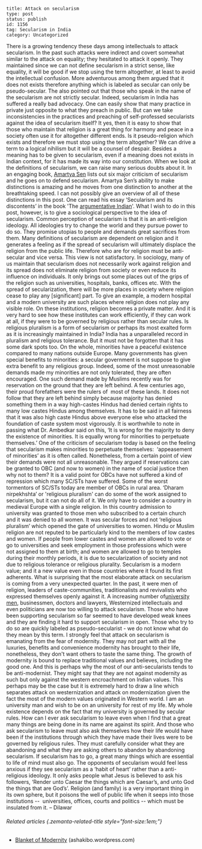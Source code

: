 ~~~~ 
title: Attack on secularism
type: post
status: publish
id: 1156
tag: Secularism in India
category: Uncategorized
~~~~

There is a growing tendency these days among intellectuals to attack
secularism. In the past such attacks were indirect and covert somewhat
similar to the attack on equality; they hesitated to attack it openly.
They maintained since we can not define secularism in a strict sense,
like equality, it will be good if we stop using the term altogether, at
least to avoid the intellectual confusion. More adventurous among them
argued that it does not exists therefore anything which is labeled as
secular can only be pseudo-secular. The also pointed out that those who
speak in the name of the secularism are not strictly secular. Indeed,
secularism in India has suffered a really bad advocacy. One can easily
show that many practice in private just opposite to what they preach in
public. But can we take inconsistencies in the practices and preaching
of self-professed secularists against the idea of secularism itself? It
yes, then it is easy to show that those who maintain that religion is a
great thing for harmony and peace in a society often use it for
altogether different ends. Is it pseudo-religion which exists and
therefore we must stop using the term altogether? We can drive a term to
a logical nihilism but it will be a counsel of despair. Besides a
meaning has to be given to secularism, even if a meaning does not exists
in Indian context, for it has made its way into our constitution. When
we look at the definitions of secularism, we can raise many serious
doubts about it. In an engaging book, [Amartya
Sen](http://en.wikipedia.org/wiki/Amartya_Sen "Amartya Sen") lists out
six major criticism of secularism and he goes on to defend secularism.
Amartya Sen’s ability to make distinctions is amazing and he moves from
one distinction to another at the breathtaking speed. I can not possibly
give an overview of all of these distinctions in this post. One can read
his essay ‘Secularism and its discontents’ in the book 'The
[argumentative
Indian](http://www.amazon.com/Argumentative-Indian-Writings-History-Identity/dp/0713996870%3FSubscriptionId%3D0G81C5DAZ03ZR9WH9X82%26tag%3Dzemanta-20%26linkCode%3Dxm2%26camp%3D2025%26creative%3D165953%26creativeASIN%3D0713996870 "The Argumentative Indian: Writings on Indian History, Culture and Identity")'.
What I wish to do in this post, however, is to give a sociological
perspective to the idea of secularism. Common perception of secularism
is that it is an anti-religion ideology. All ideologies try to change
the world and they pursue power to do so. They promise utopias to people
and demands great sacrifices from them. Many definitions of secularism
are dependent on religion and it generates a feeling as if the spread of
secularism will ultimately displace the religion from the public life.
Therefore who are for religion must be anti-secular and vice versa. This
view is not satisfactory. In sociology, many of us maintain that
secularism does not necessarily work against religion and its spread
does not eliminate religion from society or even reduce its influence on
individuals. It only brings out some places out of the grips of the
religion such as universities, hospitals, banks, offices etc. With the
spread of secularization, there will be more places in society where
religion cease to play any [significant] part. To give an example, a
modern hospital and a modern university are such places where religion
does not play any visible role. On these institutions, religion becomes
a private matter. And it is very hard to see how these institutes can
work efficiently, if they can work at all, if they were to be governed
by religious rather than secular rules. Is religious pluralism is a form
of secularism or perhaps its most exalted form as it is increasingly
maintained in India? India has a unparalleled record in pluralism and
religious tolerance. But it must not be forgotten that it has some dark
spots too. On the whole, minorities have a peaceful existence compared
to many nations outside Europe. Many governments has given special
benefits to minorities: a secular government is not suppose to give
extra benefit to any religious group. Indeed, some of the most
unreasonable demands made my minorities are not only tolerated, they are
often encouraged. One such demand made by Muslims recently was for
reservation on the ground that they are left behind. A few centuries
ago, their proud forefathers were the rulers of  most of these lands. It
does not follow that they are left behind simply because majority has
denied something them in a way high-castes Hindus had denied certain
rights to many low castes Hindus among themselves. It has to be said in
all fairness that it was also high caste Hindus above everyone else who
attacked the foundation of caste system most vigorously. It is
worthwhile to note in passing what Dr. Ambedkar said on this, ‘It is
wrong for the majority to deny the existence of minorities. It is
equally wrong for minorities to perpetuate themselves.’ One of the
criticism of secularism today is based on the feeling that secularism
makes minorities to perpetuate themselves:  ‘appeasement of minorities’
as it is often called. Nonetheless, from a certain point of view their
demands were not all unreasonable. They argued if reservations can be
granted to OBC (and now to women) in the name of social justice then why
not to them? It is a valid point for OBCs have not suffered a kind of
repression which many SC/STs have suffered. Some of the worst tormentors
of SC/STs today are member of OBCs in rural area. ‘Dharam nirpekhshta’
or 'religious pluralism' can do some of the work assigned to secularism,
but it can not do all of it. We only have to consider a country in
medieval Europe with a single religion. In this country admission to
university was granted to those men who subscribed to a certain church
and it was denied to all women. It was secular forces and not ‘religious
pluralism’ which opened the gate of universities to women. Hindu or
Muslim religion are not reputed to be particularly kind to the members
of low castes and women. If people from lower castes and women are
allowed to vote or go to universities and seek employment in those
professions which were not assigned to them at birth; and women are
allowed to go to temples during their monthly periods, it is due to
secularization of society and not due to religious tolerance or
religious plurality. Secularism is a modern value; and it a new value
even in those countries where it found its first adherents. What is
surprising that the most elaborate attack on secularism is coming from a
very unexpected quarter. In the past, it were men of religion, leaders
of caste-communities, traditionalists and revivalists who expressed
themselves openly against it. A increasing number of[university
men](http://www.jstor.org/stable/23003710), businessmen, doctors and
lawyers, Westernized intellectuals and even politicians are now too
willing to attack secularism. Those who have been supporting secularism
so far seemed to have developed weak knees and they are finding it hard
to support secularism in open. Those who try to do so are quickly
labeled as pseudo-secularist - we do not know what do they mean by this
term. I strongly feel that attack on secularism is emanating from the
fear of modernity. They may not part with all the luxuries, benefits and
convenience modernity has brought to their life, nonetheless, they don't
want others to taste the same thing. The growth of modernity is bound to
replace traditional values and believes, including the good one. And
this is perhaps why the most of our anti-secularists tends to be
anti-modernist. They might say that they are not against modernity as
such but only against the western encroachment on Indian values. This
perhaps may be the case but it is extremely hard to draw a line which
separates attack on westernization and attack on modernization given the
fact the most of the modern values originated in Western world. I am an
university man and wish to be on an university for rest of my life. My
whole existence depends on the fact that my university is governed by
secular rules. How can I ever ask secularism to leave even when I find
that a great many things are being done in its name are against its
spirit. And those who ask secularism to leave must also ask themselves
how their life would have been if the institutions through which they
have made their lives were to be governed by religious rules. They must
carefully consider what they are abandoning and what they are asking
others to abandon by abandoning secularism. If secularism has to go, a
great many things which are essential to life of mind must also go. The
opponents of secularism would feel less anxious if they see secularism
as a ‘habit of heart’ rather than a anti-religious ideology. It only
asks people what Jesus is believed to ask his followers, ‘Render unto
Caesar the things which are Caesar’s, and unto God the things that are
God’s’. Religion (and family) is a very important thing in its own
sphere, but it poisons the well of public life when it seeps into those
institutions --  universities, offices, courts and politics -- which
must be insulated from it. – Dilawar

###### Related articles {.zemanta-related-title style="font-size:1em;"}

-   [Blanket of
    Modernity](http://ashakibo.wordpress.com/2013/08/30/blanket-of-modernity/)
    (ashakibo.wordpress.com)

